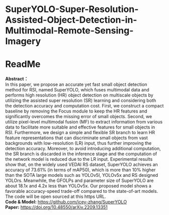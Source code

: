 # SuperYOLO-Super-Resolution-Assisted-Object-Detection-in-Multimodal-Remote-Sensing-Imagery
# ReadMe
**Abstract：** <br />
In this paper, we propose an accurate yet fast small object detection method for RSI, named SuperYOLO, which fuses multimodal data and performs high resolution (HR) object detection on multiscale objects by utilizing the assisted super resolution (SR) learning and considering both the detection accuracy and computation cost. First, we construct a compact baseline by removing the Focus module to keep the HR features and significantly overcomes the missing error of small objects. Second, we utilize pixel-level multimodal fusion (MF) to extract information from various data to facilitate more suitable and effective features for small objects in RSI. Furthermore, we design a simple and flexible SR branch to learn HR feature representations that can discriminate small objects from vast backgrounds with low-resolution (LR) input, thus further improving the detection accuracy. Moreover, to avoid introducing additional computation, the SR branch is discarded in the inference stage and the computation of the network model is reduced due to the LR input. Experimental results show that, on the widely used VEDAI RS dataset, SuperYOLO achieves an accuracy of 73.61% (in terms of mAP50), which is more than 10% higher than the SOTA large models such as YOLOv5l, YOLOv5x and RS designed YOLOrs. Meanwhile, the GFOLPs and parameter size of SuperYOLO are about 18.1x and 4.2x less than YOLOv5x. Our proposed model shows a favorable accuracy-speed trade-off compared to the state-of-art models. The code will be open sourced at this https URL. <br />
**Code & Model:** https://github.com/icey-zhang/SuperYOLO <br />
**Paper:** https://doi.org/10.48550/arXiv.2209.13351
